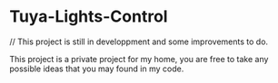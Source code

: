 # Tuya-Lights-Control

// This project is still in developpment and some improvements to do.

This project is a private project for my home, you are free to take any possible ideas that you may found in my code.
